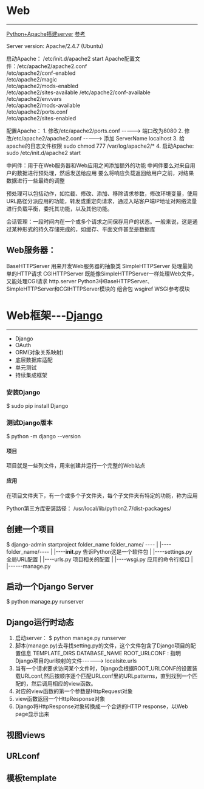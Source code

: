 # Web
***
[Python+Apache搭建server](http://blog.csdn.net/edhroyal/article/details/9423803)
[参考](http://blog.csdn.net/ggicci/article/details/8203222)

Server version: Apache/2.4.7 (Ubuntu)

启动Apache： /etc/init.d/apache2 start
Apache配置文件：/etc/apache2/apache2.conf    
                /etc/apache2/conf-enabled  
                /etc/apache2/magic           
                /etc/apache2/mods-enabled  
                /etc/apache2/sites-available
                /etc/apache2/conf-available  
                /etc/apache2/envvars       
                /etc/apache2/mods-available  
                /etc/apache2/ports.conf    
                /etc/apache2/sites-enabled

配置Apache：
    1. 修改/etc/apache2/ports.conf -----> 端口改为8080
    2. 修改/etc/apache2/apache2.conf -----> 添加
        ServerName localhost
    3. 给apache的日志文件权限
        sudo chmod 777 /var/log/apache2/*
    4. 启动Apache:
        sudo /etc/init.d/apache2 start


中间件：用于在Web服务器和Web应用之间添加额外的功能
中间件要么对来自用户的数据进行预处理，然后发送给应用
要么将响应负载返回给用户之前，对结果数据进行一些最终的调整

预处理可以包括动作，如拦截、修改、添加、移除请求参数，修改环境变量，使用URL路径分派应用的功能，转发或重定向请求，通过入站客户端IP地址对网络流量进行负载平衡，委托其功能，以及其他功能。


会话管理：一段时间内在一个或多个请求之间保存用户的状态。一般来说，这是通过某种形式的持久存储完成的，如缓存、平面文件甚至是数据库


## Web服务器：
BaseHTTPServer   用来开发Web服务器的抽象类
SimpleHTTPServer 处理最简单的HTTP请求
CGIHTTPServer    既能像SimpleHTTPServer一样处理Web文件，又能处理CGI请求
http.server      Python3中BaseHTTPServer、SimpleHTTPServer和CGIHTTPServer模块的
                 组合包
wsgiref          WSGI参考模块

# Web框架---[Django](http://djangobook.py3k.cn/2.0/)
***
* Django
* OAuth
* ORM(对象关系映射)
* 底层数据库适配
* 单元测试
* 持续集成框架


### 安装Django
$ sudo pip install Django

### 测试Django版本
$ python -m django --version

#### 项目
项目就是一些列文件，用来创建并运行一个完整的Web站点

#### 应用
在项目文件夹下，有一个或多个子文件夹，每个子文件夹有特定的功能，称为应用


Python第三方库安装路径：
/usr/local/lib/python2.7/dist-packages/


## 创建一个项目
$ django-admin startproject folder_name
folder_name/ ----
                |
                |----folder_name/----
                |                   |----__init__.py   告诉Python这是一个软件包
                |                   |----settings.py   全局URL配置
                |                   |----urls.py       项目相关的配置
                |                   |----wsgi.py       应用的命令行接口
                |
                |------manage.py

## 启动一个Django Server
$ python manage.py runserver

## Django运行时动态
1. 启动server： $ python manage.py runserver
2. 脚本(manage.py)去寻找setting.py的文件，这个文件包含了Django项目的配置信息
   TEMPLATE_DIRS
   DATABASE_NAME
   ROOT_URLCONF : 指明Django项目的url映射的文件------> localsite.urls
3. 当有一个请求要求访问某个文件时，Django会根据ROOT_URLCONF的设置装载URLconf,然后按顺序逐个匹配URLconf里的URLpatterns，直到找到一个匹配的，然后调用相应的view函数。
4. 对应的view函数的第一个参数是HttpRequest对象
5. view函数返回一个HttpResponse对象
6. Django将HttpResponse对象转换成一个合适的HTTP response，以Web page显示出来


## 视图views

## URLconf

## 模板template









